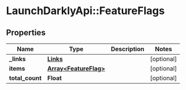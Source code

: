 # LaunchDarklyApi::FeatureFlags

## Properties
Name | Type | Description | Notes
------------ | ------------- | ------------- | -------------
**_links** | [**Links**](Links.md) |  | [optional] 
**items** | [**Array&lt;FeatureFlag&gt;**](FeatureFlag.md) |  | [optional] 
**total_count** | **Float** |  | [optional] 


